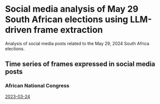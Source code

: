 # Social media analysis of May 29 South African elections using LLM-driven frame extraction
Analysis of social media posts related to the May 29, 2024 South Africa elections.

## Time series of frames expressed in social media posts

### African National Congress
[2023-03-24](https://cehrett.github.io/sa_election/frame_cluster_activity_across_time.html)
